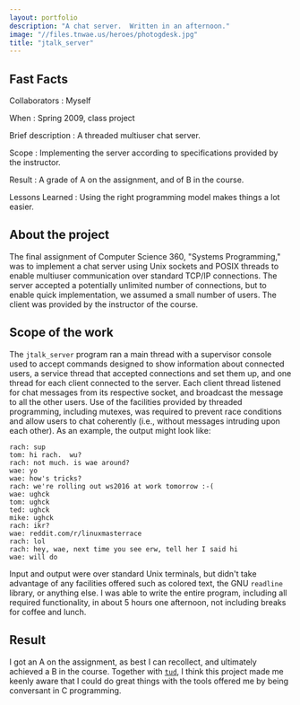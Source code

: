 ```yaml
---
layout: portfolio
description: "A chat server.  Written in an afternoon."
image: "//files.tnwae.us/heroes/photogdesk.jpg"
title: "jtalk_server"
---
```

## Fast Facts

Collaborators
: Myself

When
: Spring 2009, class project

Brief description
: A threaded multiuser chat server.

Scope
: Implementing the server according to specifications provided by the instructor.

Result
: A grade of A on the assignment, and of B in the course.

Lessons Learned
: Using the right programming model makes things a lot easier.

## About the project

The final assignment of Computer Science 360, "Systems Programming," was
to implement a chat server using Unix sockets and POSIX threads to
enable multiuser communication over standard TCP/IP connections.  The
server accepted a potentially unlimited number of connections, but to
enable quick implementation, we assumed a small number of users.  The
client was provided by the instructor of the course.

## Scope of the work

The `jtalk_server` program ran a main thread with a supervisor console
used to accept commands designed to show information about connected
users, a service thread that accepted connections and set them up, and
one thread for each client connected to the server.  Each client thread
listened for chat messages from its respective socket, and broadcast the
message to all the other users.  Use of the facilities provided by
threaded programming, including mutexes, was required to prevent race
conditions and allow users to chat coherently (i.e., without messages
intruding upon each other).  As an example, the output might look like:

    rach: sup
    tom: hi rach.  wu?
    rach: not much. is wae around?
    wae: yo
    wae: how's tricks?
    rach: we're rolling out ws2016 at work tomorrow :-(
    wae: ughck
    tom: ughck
    ted: ughck
    mike: ughck
    rach: ikr?
    wae: reddit.com/r/linuxmasterrace
    rach: lol
    rach: hey, wae, next time you see erw, tell her I said hi
    wae: will do

Input and output were over standard Unix terminals, but didn't take
advantage of any facilities offered such as colored text, the GNU
`readline` library, or anything else.  I was able to write the entire
program, including all required functionality, in about 5 hours one
afternoon, not including breaks for coffee and lunch.

## Result

I got an A on the assignment, as best I can recollect, and ultimately
achieved a B in the course.  Together with
[`tud`](/portfolio/projects/utk/tud), I think this project made me
keenly aware that I could do great things with the tools offered me by
being conversant in C programming.

